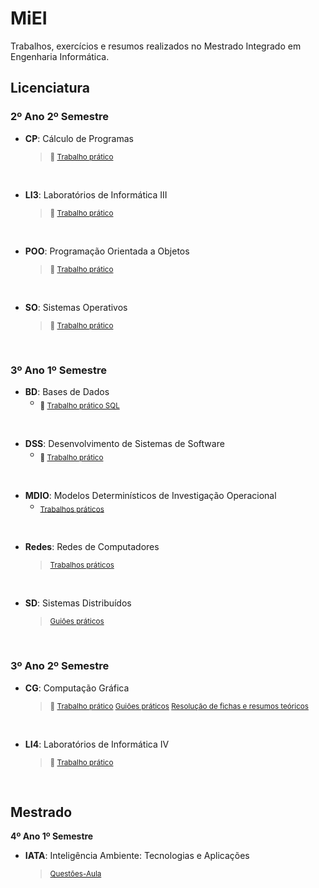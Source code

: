 # MiEI
Trabalhos, exercícios e resumos realizados no Mestrado Integrado em Engenharia Informática.


## **Licenciatura**

### **2º Ano 2º Semestre**
- **CP**: Cálculo de Programas
  > <sub> :pushpin: [Trabalho prático](https://github.com/joanafonsogomes/CP) </sub>
  
</br>

- **LI3**: Laboratórios de Informática III
  > <sub> :pushpin: [Trabalho prático](https://github.com/joanafonsogomes/LI3) </sub>
  
</br>

- **POO**: Programação Orientada a Objetos
  > <sub> :pushpin: [Trabalho prático](https://github.com/joanafonsogomes/POO) </sub>
  
</br>

- **SO**: Sistemas Operativos
   > <sub> :pushpin: [Trabalho prático](https://github.com/joanafonsogomes/SO) </sub>
  
</br>

### **3º Ano 1º Semestre**
- **BD**: Bases de Dados
  - <sub> :pushpin: [Trabalho prático SQL](https://github.com/joanafonsogomes/BD_SQL) </sub>
  
</br>

- **DSS**: Desenvolvimento de Sistemas de Software
  - <sub> :pushpin: [Trabalho prático](https://github.com/joanafonsogomes/DSS) </sub>
  
</br>

- **MDIO**: Modelos Determinísticos de Investigação Operacional
  - <sub> [Trabalhos práticos](https://github.com/joanafonsogomes/miei/tree/master/MDIO) </sub> 
  
</br>

- **Redes**: Redes de Computadores
  > <sub> [Trabalhos práticos](https://github.com/joanafonsogomes/miei/tree/master/REDES) </sub>  
  
</br>

- **SD**: Sistemas Distribuídos
  > <sub> [Guiões práticos](https://github.com/joanafonsogomes/miei/tree/master/SD) </sub>  
    
</br>

### **3º Ano 2º Semestre**

- **CG**: Computação Gráfica
  > <sub> :pushpin: [Trabalho prático](https://github.com/joanafonsogomes/CG) </sub>
  > <sub> [Guiões práticos](https://github.com/joanafonsogomes/miei/tree/master/CG/Guioes) </sub>
  > <sub> [Resolução de fichas e resumos teóricos](https://github.com/joanafonsogomes/miei/tree/master/CG/Fichas%26Resumos) </sub>
  
  <br/>
  
- **LI4**: Laboratórios de Informática IV
  > <sub> :pushpin: [Trabalho prático](https://github.com/joanafonsogomes/LI4) </sub>

<br/>

## **Mestrado**

**4º Ano 1º Semestre**
- **IATA**: Inteligência Ambiente: Tecnologias e Aplicações
  > <sub> [Questões-Aula](https://github.com/joanafonsogomes/miei/tree/master/IATA) </sub>
